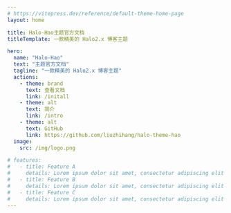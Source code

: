 ```yaml
---
# https://vitepress.dev/reference/default-theme-home-page
layout: home

title: Halo-Hao主题官方文档
titleTemplate: 一款精美的 Halo2.x 博客主题

hero:
  name: "Halo-Hao"
  text: "主题官方文档"
  tagline: "一款精美的 Halo2.x 博客主题"
  actions:
    - theme: brand
      text: 查看文档
      link: /initall
    - theme: alt
      text: 简介
      link: /intro
    - theme: alt
      text: GitHub
      link: https://github.com/liuzhihang/halo-theme-hao
  image:
    src: /img/logo.png

# features:
#   - title: Feature A
#     details: Lorem ipsum dolor sit amet, consectetur adipiscing elit
#   - title: Feature B
#     details: Lorem ipsum dolor sit amet, consectetur adipiscing elit
#   - title: Feature C
#     details: Lorem ipsum dolor sit amet, consectetur adipiscing elit
---
```



